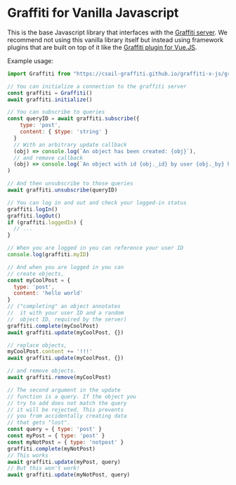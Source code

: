 # Graffiti for Vanilla Javascript

This is the base Javascript library that interfaces with the [Graffiti server](https://github.com/csail-graffiti/server).
We recommend not using this vanilla library itself but instead using framework plugins that are built on top of it like the [Graffiti plugin for Vue.JS](https://github.com/csail-graffiti/graffiti-x-vue).

Example usage: 

```javascript
import Graffiti from "https://csail-graffiti.github.io/graffiti-x-js/graffiti.js"

// You can initialize a connection to the graffiti server
const graffiti = Graffiti()
await graffiti.initialize()

// You can subscribe to queries
const queryID = await graffiti.subscribe({
    type: 'post',
    content: { $type: 'string' }
  }
  // With an arbitrary update callback
  (obj) => console.log(`An object has been created: {obj}`),
  // and remove callback
  (obj) => console.log(`An object with id {obj._id} by user {obj._by} has been removed.`)
)

// And then unsubscribe to those queries
await graffiti.unsubscribe(queryID)

// You can log in and out and check your logged-in status
graffiti.logIn()
graffiti.logOut()
if (graffiti.loggedIn) {
  // ...
}

// When you are logged in you can reference your user ID
console.log(graffiti.myID)

// And when you are logged in you can
// create objects,
const myCoolPost = {
  type: 'post',
  content: 'hello world'
}
// ("completing" an object annotates
//  it with your user ID and a random
//  object ID, required by the server)
graffiti.complete(myCoolPost)
await graffiti.update(myCoolPost, {})

// replace objects,
myCoolPost.content += '!!!'
await graffiti.update(myCoolPost, {})

// and remove objects.
await graffiti.remove(myCoolPost)

// The second argument in the update
// function is a query. If the object you
// try to add does not match the query
// it will be rejected. This prevents
// you from accidentally creating data
// that gets "lost".
const query = { type: 'post' }
const myPost = { type: 'post' }
const myNotPost = { type: 'notpost' }
graffiti.complete(myNotPost)
// This works
await graffiti.update(myPost, query)
// But this won't work!
await graffiti.update(myNotPost, query)
```
